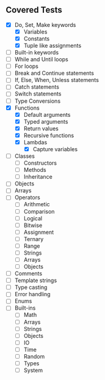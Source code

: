 ## Covered Tests

- [X] Do, Set, Make keywords
    - [X] Variables
    - [X] Constants
    - [X] Tuple like assignments
- [ ] Built-in keywords
- [ ] While and Until loops
- [ ] For loops
- [ ] Break and Continue statements
- [ ] If, Else, When, Unless statements
- [ ] Catch statements
- [ ] Switch statements
- [ ] Type Conversions
- [x] Functions
    - [x] Default arguments
    - [x] Typed arguments
    - [x] Return values
    - [X] Recursive functions
    - [x] Lambdas
        - [x] Capture variables
- [ ] Classes
    - [ ] Constructors
    - [ ] Methods
    - [ ] Inheritance
- [ ] Objects
- [ ] Arrays
- [ ] Operators
    - [ ] Arithmetic
    - [ ] Comparison
    - [ ] Logical
    - [ ] Bitwise
    - [ ] Assignment
    - [ ] Ternary
    - [ ] Range
    - [ ] Strings
    - [ ] Arrays
    - [ ] Objects
- [ ] Comments
- [ ] Template strings
- [ ] Type casting
- [ ] Error handling
- [ ] Enums
- [ ] Built-ins
    - [ ] Math
    - [ ] Arrays
    - [ ] Strings
    - [ ] Objects
    - [ ] IO
    - [ ] Time
    - [ ] Random
    - [ ] Types
    - [ ] System